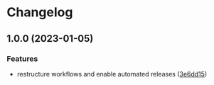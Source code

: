 # Changelog

## 1.0.0 (2023-01-05)


### Features

* restructure workflows and enable automated releases ([3e6dd15](https://github.com/rolehippie/groups/commit/3e6dd1578f4dc1f543551fff2825df6fcc65a0b6))
